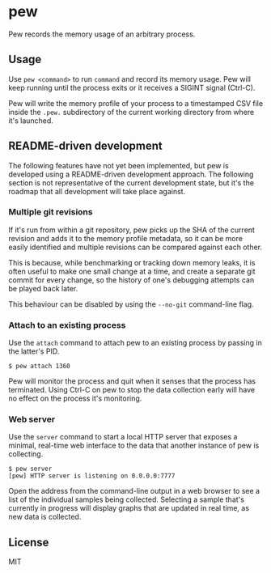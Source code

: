 # pew

Pew records the memory usage of an arbitrary process.

## Usage

Use `pew <command>` to run `command` and record its memory usage. Pew
will keep running until the process exits or it receives a SIGINT signal
(Ctrl-C).

Pew will write the memory profile of your process to a timestamped CSV
file inside the `.pew.` subdirectory of the current working directory
from where it's launched.

## README-driven development

The following features have not yet been implemented, but pew is
developed using a README-driven development approach. The following
section is not representative of the current development state, but it's
the roadmap that all development will take place against.

### Multiple git revisions

If it's run from within a git repository, pew picks up the SHA of the
current revision and adds it to the memory profile metadata, so it can
be more easily identified and multiple revisions can be compared against
each other.

This is because, while benchmarking or tracking down memory leaks, it is
often useful to make one small change at a time, and create a separate
git commit for every change, so the history of one's debugging attempts
can be played back later.

This behaviour can be disabled by using the `--no-git` command-line
flag.

### Attach to an existing process

Use the `attach` command to attach pew to an existing process by passing
in the latter's PID.

    $ pew attach 1360

Pew will monitor the process and quit when it senses that the process
has terminated. Using Ctrl-C on pew to stop the data collection early
will have no effect on the process it's monitoring.

### Web server

Use the `server` command to start a local HTTP server that exposes a
minimal, real-time web interface to the data that another instance of
pew is collecting.

    $ pew server
    [pew] HTTP server is listening on 0.0.0.0:7777

Open the address from the command-line output in a web browser to see a
list of the individual samples being collected. Selecting a sample
that's currently in progress will display graphs that are updated in
real time, as new data is collected.

## License

MIT

